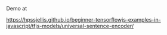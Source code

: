 Demo at

https://hpssjellis.github.io/beginner-tensorflowjs-examples-in-javascript/tfjs-models/universal-sentence-encoder/
